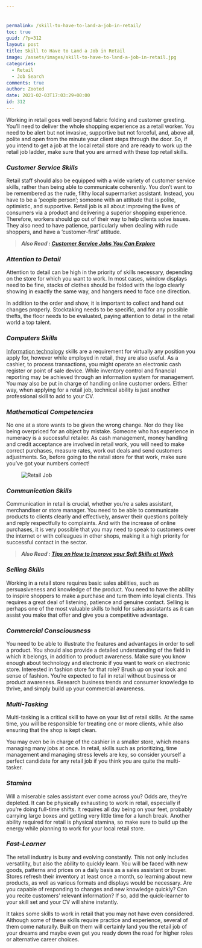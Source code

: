 ```yaml
---


permalink: /skill-to-have-to-land-a-job-in-retail/
toc: true
guid: /?p=312
layout: post
title: Skill to Have to Land a Job in Retail
image: /assets/images/skill-to-have-to-land-a-job-in-retail.jpg
categories:
  - Retail
  - Job Search
comments: true
author: Zooted
date: 2021-02-03T17:03:29+00:00
id: 312
---
```

Working in retail goes well beyond fabric folding and customer greeting. You&#8217;ll need to deliver the whole shopping experience as a retail worker. You need to be alert but not invasive, supportive but not forceful, and, above all, polite and open from the minute your client steps through the door. So, if you intend to get a job at the local retail store and are ready to work up the retail job ladder, make sure that you are armed with these top retail skills.

### ***Customer Service Skills***

Retail staff should also be equipped with a wide variety of customer service skills, rather than being able to communicate coherently. You don&#8217;t want to be remembered as the rude, filthy local supermarket assistant. Instead, you have to be a &#8216;people person&#8217;; someone with an attitude that is polite, optimistic, and supportive. Retail job is all about improving the lives of consumers via a product and delivering a superior shopping experience. Therefore, workers should go out of their way to help clients solve issues. They also need to have patience, particularly when dealing with rude shoppers, and have a &#8216;customer-first&#8217; attitude.

<blockquote class="wp-block-quote">
  <p>
    <strong><em>Also Read : <a href="/customer-service-jobs-you-can-explore/">Customer Service Jobs You Can Explore</a></em></strong>
  </p>
</blockquote>

### ***Attention to Detail***

Attention to detail can be high in the priority of skills necessary, depending on the store for which you want to work. In most cases, window displays need to be fine, stacks of clothes should be folded with the logo clearly showing in exactly the same way, and hangers need to face one direction.

In addition to the order and show, it is important to collect and hand out changes properly. Stocktaking needs to be specific, and for any possible thefts, the floor needs to be evaluated, paying attention to detail in the retail world a top talent.

### ***Computers Skills***

[Information technology](/high-paying-tech-jobs-in-2021/) skills are a requirement for virtually any position you apply for, however while employed in retail, they are also useful. As a cashier, to process transactions, you might operate an electronic cash register or point of sale device. While inventory control and financial reporting may be achieved through an information system for management. You may also be put in charge of handling online customer orders. Either way, when applying for a retail job, technical ability is just another professional skill to add to your CV.

### ***Mathematical Competencies***

No one at a store wants to be given the wrong change. Nor do they like being overpriced for an object by mistake. Someone who has experience in numeracy is a successful retailer. As cash management, money handling and credit acceptance are involved in retail work, you will need to make correct purchases, measure rates, work out deals and send customers adjustments. So, before going to the ratail store for that work, make sure you&#8217;ve got your numbers correct!

<figure class="wp-block-image size-large">

<img loading="lazy" width="1024" height="600" src="/wp-content/uploads/2021/02/Retail-Jobs-1024x600.jpg" alt="Retail Job" class="wp-image-313" srcset="/wp-content/uploads/2021/02/Retail-Jobs-1024x600.jpg 1024w, /wp-content/uploads/2021/02/Retail-Jobs-300x176.jpg 300w, /wp-content/uploads/2021/02/Retail-Jobs-768x450.jpg 768w, /wp-content/uploads/2021/02/Retail-Jobs.jpg 1030w" sizes="(max-width: 1024px) 100vw, 1024px" /> </figure> 

### ***Communication Skills***

Communication in retail is crucial, whether you&#8217;re a sales assistant, merchandiser or store manager. You need to be able to communicate products to clients clearly and effectively, answer their questions politely and reply respectfully to complaints. And with the increase of online purchases, it is very possible that you may need to speak to customers over the internet or with colleagues in other shops, making it a high priority for successful contact in the sector.

<blockquote class="wp-block-quote">
  <p>
    <strong><em>Also Read : <a href="/tips-on-how-to-improve-your-soft-skills-at-work/">Tips on How to Improve your Soft Skills at Work</a></em></strong>
  </p>
</blockquote>

### ***Selling Skills***

Working in a retail store requires basic sales abilities, such as persuasiveness and knowledge of the product. You need to have the ability to inspire shoppers to make a purchase and turn them into loyal clients. This requires a great deal of listening, patience and genuine contact. Selling is perhaps one of the most valuable skills to hold for sales assistants as it can assist you make that offer and give you a competitive advantage.

### ***Commercial Consciousness***

You need to be able to illustrate the features and advantages in order to sell a product. You should also provide a detailed understanding of the field in which it belongs, in addition to product awareness. Make sure you know enough about technology and electronic if you want to work on electronic store. Interested in fashion store for that role? Brush up on your look and sense of fashion. You&#8217;re expected to fail in retail without business or product awareness. Research business trends and consumer knowledge to thrive, and simply build up your commercial awareness.

### ***Multi-Tasking***

Multi-tasking is a critical skill to have on your list of retail skills. At the same time, you will be responsible for treating one or more clients, while also ensuring that the shop is kept clean.

You may even be in charge of the cashier in a smaller store, which means managing many jobs at once. In retail, skills such as prioritizing, time management and managing stress levels are key, so consider yourself a perfect candidate for any retail job if you think you are quite the multi-tasker.

### ***Stamina***

Will a miserable sales assistant ever come across you? Odds are, they&#8217;re depleted. It can be physically exhausting to work in retail, especially if you&#8217;re doing full-time shifts. It requires all day being on your feet, probably carrying large boxes and getting very little time for a lunch break. Another ability required for retail is physical stamina, so make sure to build up the energy while planning to work for your local retail store.

### ***Fast-Learner***

The retail industry is busy and evolving constantly. This not only includes versatility, but also the ability to quickly learn. You will be faced with new goods, patterns and prices on a daily basis as a sales assistant or buyer. Stores refresh their inventory at least once a month, so learning about new products, as well as various formats and displays would be necessary. Are you capable of responding to changes and new knowledge quickly? Can you recite customers&#8217; relevant information? If so, add the quick-learner to your skill set and your CV will shine instantly.

It takes some skills to work in retail that you may not have even considered. Although some of these skills require practice and experience, several of them come naturally. Built on them will certainly land you the retail job of your dreams and maybe even get you ready down the road for higher roles or alternative career choices.